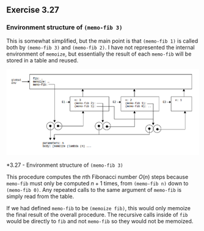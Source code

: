 ## Exercise 3.27

### Environment structure of `(memo-fib 3)`

This is somewhat simplified, but the main point is that `(memo-fib 1)` is called both by `(memo-fib 3)` and `(memo-fib 2)`. I have not represented the internal environment of `memoize`, but essentially the result of each `memo-fib` will be stored in a table and reused.

![Environment structure of `(memo-fib 3)`](img/3-27.png)

*3.27 - Environment structure of `(memo-fib 3)`

This procedure computes the *n*th Fibonacci number $O(n)$ steps because `memo-fib` must only be computed $n+1$ times, from `(memo-fib n)` down to `(memo-fib 0)`. Any repeated calls to the same argument of `memo-fib` is simply read from the table.

If we had defined `memo-fib` to be `(memoize fib)`, this would only memoize the final result of the overall procedure. The recursive calls inside of `fib` would be directly to `fib` and not `memo-fib` so they would not be memoized.
